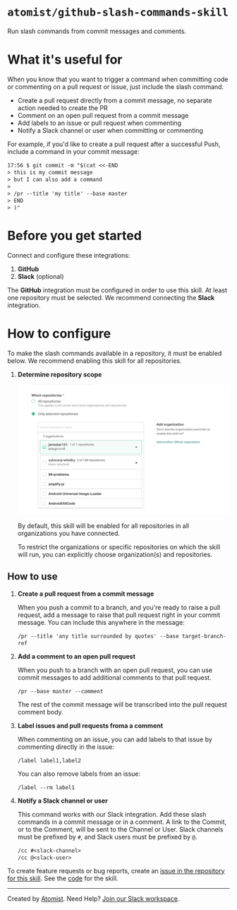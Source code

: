 # `atomist/github-slash-commands-skill`

<!---atomist-skill-readme:start--->

Run slash commands from commit messages and comments.

# What it's useful for

When you know that you want to trigger a command when committing code or commenting on a pull request or issue, just include the slash command.

-   Create a pull request directly from a commit message, no separate action needed to create the PR
-   Comment on an open pull request from a commit message
-   Add labels to an issue or pull request when commenting
-   Notify a Slack channel or user when committing or commenting

For example, if you'd like to create a pull request after a successful Push, include a command in your commit message:

```
17:56 $ git commit -m "$(cat <<-END
> this is my commit message
> but I can also add a command
>
> /pr --title 'my title' --base master
> END
> )"
```

# Before you get started

Connect and configure these integrations:

1. **GitHub**
2. **Slack** (optional)

The **GitHub** integration must be configured in order to use this skill. At least one repository must be selected.
We recommend connecting the **Slack** integration.

# How to configure

To make the slash commands available in a repository, it must be enabled below. We recommend enabling this skill for
all repositories.

1. **Determine repository scope**

    ![Repository filter](docs/images/repo-filter.png)

    By default, this skill will be enabled for all repositories in all organizations you have connected.

    To restrict the organizations or specific repositories on which the skill will run, you can explicitly choose
    organization(s) and repositories.

## How to use

1.  **Create a pull request from a commit message**

    When you push a commit to a branch, and you're ready to raise a pull request, add a message to raise that pull request right in your
    commit message. You can include this anywhere in the message:

    ```
    /pr --title 'any title surrounded by quotes' --base target-branch-ref
    ```

2.  **Add a comment to an open pull request**

    When you push to a branch with an open pull request, you can use commit messages to add additional
    comments to that pull request.

    ```
    /pr --base master --comment
    ```

    The rest of the commit message will be transcribed into the pull request comment body.

3.  **Label issues and pull requests froma a comment**

    When commenting on an issue, you can add labels to that issue by commenting directly in the issue:

    ```
    /label label1,label2
    ```

    You can also remove labels from an issue:

    ```
    /label --rm label1
    ```

4.  **Notify a Slack channel or user**

    This command works with our Slack integration. Add these slash commands in a commit message
    or in a comment. A link to the Commit, or to the Comment,
    will be sent to the Channel or User. Slack channels must be prefixed by `#`, and Slack users
    must be prefixed by `@`.

    ```
    /cc #<slack-channel>
    /cc @<slack-user>
    ```

To create feature requests or bug reports, create an [issue in the repository for this skill](https://github.com/atomist-skills/git-chatops-skill/issues).
See the [code](https://github.com/atomist-skills/git-chatops-skill) for the skill.

<!---atomist-skill-readme:end--->

---

Created by [Atomist][atomist].
Need Help? [Join our Slack workspace][slack].

[atomist]: https://atomist.com/ "Atomist - How Teams Deliver Software"
[slack]: https://join.atomist.com/ "Atomist Community Slack"
